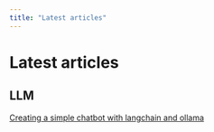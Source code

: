 ```yaml
---
title: "Latest articles"
---
```


# Latest articles

## LLM

[Creating a simple chatbot with langchain and ollama](/articles/creating-a-simple-chatbot-with-langchain-and-ollama)
